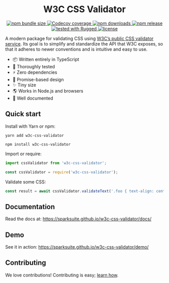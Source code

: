 # <div align="center">W3C CSS Validator</div>

<p align="center">
    <a href="https://www.npmjs.com/package/w3c-css-validator">
        <img alt="npm bundle size" src="https://img.shields.io/bundlephobia/min/w3c-css-validator">
    </a>
    <a href="https://app.codecov.io/gh/sparksuite/w3c-css-validator/branch/master">
        <img alt="Codecov coverage" src="https://img.shields.io/codecov/c/github/sparksuite/w3c-css-validator">
    </a>
    <a href="https://www.npmjs.com/package/w3c-css-validator">
        <img alt="npm downloads" src="https://img.shields.io/npm/dw/w3c-css-validator">
    </a>
    <a href="https://www.npmjs.com/package/w3c-css-validator">
        <img alt="npm release" src="https://img.shields.io/npm/v/w3c-css-validator">
    </a>
    <a href="https://github.com/sparksuite/rugged">
        <img alt="tested with Rugged" src="https://img.shields.io/badge/tested%20with-Rugged-green">
    </a>
    <a href="https://github.com/sparksuite/w3c-css-validator/blob/master/LICENSE">
        <img alt="license" src="https://img.shields.io/npm/l/w3c-css-validator">
    </a>
</p>

A modern package for validating CSS using [W3C’s public CSS validator service](https://jigsaw.w3.org/css-validator/). Its goal is to simplify and standardize the API that W3C exposes, so that it adheres to newer conventions and is intuitive and easy to use.

- 📦 Written entirely in TypeScript
- 🔬 Thoroughly tested
- ⚡️ Zero dependencies
- 🤝 Promise-based design
- ✨ Tiny size
- 🌎 Works in Node.js and browsers
- 📖 Well documented

## Quick start

Install with Yarn or npm:

```
yarn add w3c-css-validator
```

```
npm install w3c-css-validator
```

Import or require:

```ts
import cssValidator from 'w3c-css-validator';
```

```ts
const cssValidator = require('w3c-css-validator');
```

Validate some CSS:

```ts
const result = await cssValidator.validateText('.foo { text-align: center; }');
```

## Documentation

Read the docs at: https://sparksuite.github.io/w3c-css-validator/docs/

## Demo

See it in action: https://sparksuite.github.io/w3c-css-validator/demo/

## Contributing

We love contributions! Contributing is easy; [learn how](https://github.com/sparksuite/w3c-css-validator/blob/master/CONTRIBUTING.md).
